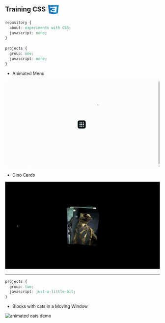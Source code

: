 ## Training CSS <img align="center" alt="CSS" height="30" width="40" src="https://raw.githubusercontent.com/devicons/devicon/master/icons/css3/css3-original.svg" />

```css
repository {
  about: experiments with CSS;
  javascript: none;
}

projects {
  group: one;
  javascript: none;
}
```

- Animated Menu

<img src="./animated-menu/demo.gif" alt="animated menu demo" />

- Dino Cards

<img src="./dino-cards/images/demo.gif" alt="dino cards demo" />


<hr>

```css
projects {
  group: two;
  javascript: just-a-little-bit;
}
```

- Blocks with cats in a Moving Window

<img src="./blocks-with-cats-in-moving-window/demo.gif" alt="animated cats demo" />
